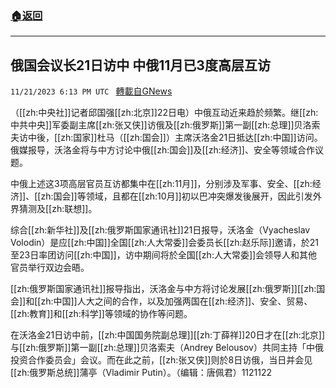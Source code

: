 ###  [:house:返回](README.md)
---


## 俄国会议长21日访中 中俄11月已3度高层互访
`11/21/2023 6:13 PM UTC ` [轉載自GNews](https://gnews.org/articles/2002709)

（[[zh:中央社]]记者邱国强[[zh:北京]]22日电）中俄互动近来趋於频繁。继[[zh:中共中央]]军委副主席[[zh:张又侠]]访俄及[[zh:俄罗斯]]第一副[[zh:总理]]贝洛索夫访中後，[[zh:国家]]杜马（[[zh:国会]]）主席沃洛金21日抵达[[zh:中国]]访问。俄媒报导，沃洛金将与中方讨论中俄[[zh:国会]]及[[zh:经济]]、安全等领域合作议题。

中俄上述这3项高层官员互访都集中在[[zh:11月]]，分别涉及军事、安全、[[zh:经济]]、[[zh:国会]]等领域，且都在[[zh:10月]]初以巴冲突爆发後展开，因此引发外界猜测及[[zh:联想]]。

综合[[zh:新华社]]及[[zh:俄罗斯国家通讯社]]21日报导，沃洛金（Vyacheslav Volodin）是应[[zh:中国]]全国[[zh:人大常委]]会委员长[[zh:赵乐际]]邀请，於21至23日率团访问[[zh:中国]]，访中期间将於全国[[zh:人大常委]]会领导人和其他官员举行双边会晤。

[[zh:俄罗斯国家通讯社]]报导指出，沃洛金与中方将讨论发展[[zh:俄罗斯]][[zh:国会]]和[[zh:中国]]人大之间的合作，以及加强两国在[[zh:经济]]、安全、贸易、[[zh:教育]]和[[zh:科学]]等领域的协作等问题。

在沃洛金21日访中前，[[zh:中国国务院副总理]][[zh:丁薛祥]]20日才在[[zh:北京]]与[[zh:俄罗斯]]第一副[[zh:总理]]贝洛索夫（Andrey Belousov）共同主持「中俄投资合作委员会」会议。而在此之前，[[zh:张又侠]]则於8日访俄，当日并会见[[zh:俄罗斯总统]]蒲亭（Vladimir Putin）。（编辑：唐佩君）1121122
